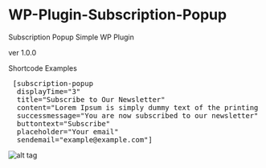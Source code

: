 # WP-Plugin-Subscription-Popup
Subscription Popup Simple WP Plugin

ver 1.0.0

Shortcode Examples

<pre>
 [subscription-popup 
  displayTime="3" 
  title="Subscribe to Our Newsletter" 
  content="Lorem Ipsum is simply dummy text of the printing and typesetting industry" 
  successmessage="You are now subscribed to our newsletter"
  buttontext="Subscribe"
  placeholder="Your email"
  sendemail="example@example.com"]
</pre>

![alt tag](https://s17.postimg.org/4lb4a1o0f/plugin.png)
